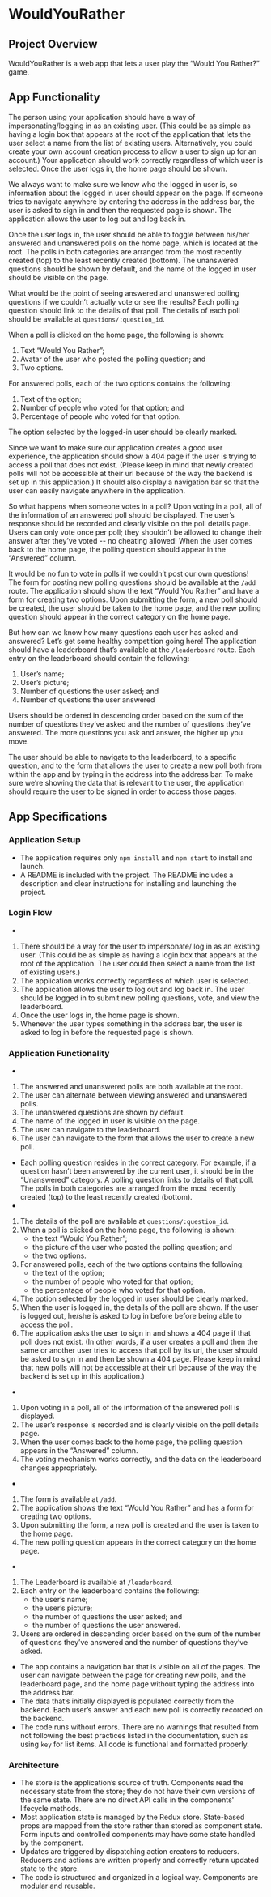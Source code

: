 # WouldYouRather
## Project Overview
WouldYouRather is a web app that lets a user play the “Would You Rather?” game.
## App Functionality
The person using your application should have a way of impersonating/logging in as an existing user. (This could be as simple as having a login box that appears at the root of the application that lets the user select a name from the list of existing users. Alternatively, you could create your own account creation process to allow a user to sign up for an account.) Your application should work correctly regardless of which user is selected. Once the user logs in, the home page should be shown.

We always want to make sure we know who the logged in user is, so information about the logged in user should appear on the page. If someone tries to navigate anywhere by entering the address in the address bar, the user is asked to sign in and then the requested page is shown. The application allows the user to log out and log back in.

Once the user logs in, the user should be able to toggle between his/her answered and unanswered polls on the home page, which is located at the root. The polls in both categories are arranged from the most recently created (top) to the least recently created (bottom). The unanswered questions should be shown by default, and the name of the logged in user should be visible on the page.

What would be the point of seeing answered and unanswered polling questions if we couldn’t actually vote or see the results? Each polling question should link to the details of that poll. The details of each poll should be available at ```questions/:question_id```.

When a poll is clicked on the home page, the following is shown:
1. Text “Would You Rather”;
2. Avatar of the user who posted the polling question; and
3. Two options.

For answered polls, each of the two options contains the following:
1. Text of the option;
2. Number of people who voted for that option; and
3. Percentage of people who voted for that option.

The option selected by the logged-in user should be clearly marked.

Since we want to make sure our application creates a good user experience, the application should show a 404 page if the user is trying to access a poll that does not exist. (Please keep in mind that newly created polls will not be accessible at their url because of the way the backend is set up in this application.) It should also display a navigation bar so that the user can easily navigate anywhere in the application.

So what happens when someone votes in a poll? Upon voting in a poll, all of the information of an answered poll should be displayed. The user’s response should be recorded and clearly visible on the poll details page. Users can only vote once per poll; they shouldn’t be allowed to change their answer after they’ve voted -- no cheating allowed! When the user comes back to the home page, the polling question should appear in the “Answered” column.

It would be no fun to vote in polls if we couldn’t post our own questions! The form for posting new polling questions should be available at the ```/add``` route. The application should show the text “Would You Rather” and have a form for creating two options. Upon submitting the form, a new poll should be created, the user should be taken to the home page, and the new polling question should appear in the correct category on the home page.

But how can we know how many questions each user has asked and answered? Let’s get some healthy competition going here! The application should have a leaderboard that’s available at the ```/leaderboard``` route. Each entry on the leaderboard should contain the following:
1. User’s name;
2. User’s picture;
3. Number of questions the user asked; and
4. Number of questions the user answered

Users should be ordered in descending order based on the sum of the number of questions they’ve asked and the number of questions they’ve answered. The more questions you ask and answer, the higher up you move.

The user should be able to navigate to the leaderboard, to a specific question, and to the form that allows the user to create a new poll both from within the app and by typing in the address into the address bar. To make sure we’re showing the data that is relevant to the user, the application should require the user to be signed in order to access those pages.
## App Specifications
### Application Setup
- The application requires only ```npm install``` and ```npm start``` to install and launch.
- A README is included with the project. The README includes a description and clear instructions for installing and launching the project.
### Login Flow
- 
1. There should be a way for the user to impersonate/ log in as an existing user. (This could be as simple as having a login box that appears at the root of the application. The user could then select a name from the list of existing users.)
2. The application works correctly regardless of which user is selected.
3. The application allows the user to log out and log back in. The user should be logged in to submit new polling questions, vote, and view the leaderboard.
4. Once the user logs in, the home page is shown.
5. Whenever the user types something in the address bar, the user is asked to log in before the requested page is shown.
### Application Functionality
- 
1. The answered and unanswered polls are both available at the root.
2. The user can alternate between viewing answered and unanswered polls.
3. The unanswered questions are shown by default.
4. The name of the logged in user is visible on the page.
5. The user can navigate to the leaderboard.
6. The user can navigate to the form that allows the user to create a new poll.
- Each polling question resides in the correct category. For example, if a question hasn’t been answered by the current user, it should be in the “Unanswered” category.
A polling question links to details of that poll.
The polls in both categories are arranged from the most recently created (top) to the least recently created (bottom).
- 
1. The details of the poll are available at ```questions/:question_id```.
2. When a poll is clicked on the home page, the following is shown:
   - the text “Would You Rather”;
   - the picture of the user who posted the polling question; and
   - the two options.
3. For answered polls, each of the two options contains the following:
   - the text of the option;
   - the number of people who voted for that option;
   - the percentage of people who voted for that option.
4. The option selected by the logged in user should be clearly marked.
5. When the user is logged in, the details of the poll are shown. If the user is logged out, he/she is asked to log in before before being able to access the poll.
6. The application asks the user to sign in and shows a 404 page if that poll does not exist. (In other words, if a user creates a poll and then the same or another user tries to access that poll by its url, the user should be asked to sign in and then be shown a 404 page. Please keep in mind that new polls will not be accessible at their url because of the way the backend is set up in this application.)
- 	
1. Upon voting in a poll, all of the information of the answered poll is displayed.
2. The user’s response is recorded and is clearly visible on the poll details page.
3. When the user comes back to the home page, the polling question appears in the “Answered” column.
4. The voting mechanism works correctly, and the data on the leaderboard changes appropriately.
- 
1. The form is available at ```/add```.
2. The application shows the text “Would You Rather” and has a form for creating two options.
3. Upon submitting the form, a new poll is created and the user is taken to the home page.
4. The new polling question appears in the correct category on the home page.
- 
1. The Leaderboard is available at ```/leaderboard```.
2. Each entry on the leaderboard contains the following:
   - the user’s name;
   - the user’s picture;
   - the number of questions the user asked; and
   - the number of questions the user answered.
3. Users are ordered in descending order based on the sum of the number of questions they’ve answered and the number of questions they’ve asked.
- The app contains a navigation bar that is visible on all of the pages.
The user can navigate between the page for creating new polls, and the leaderboard page, and the home page without typing the address into the address bar.
- The data that’s initially displayed is populated correctly from the backend.
Each user’s answer and each new poll is correctly recorded on the backend.
- The code runs without errors. There are no warnings that resulted from not following the best practices listed in the documentation, such as using ```key``` for list items. All code is functional and formatted properly.
### Architecture
- The store is the application’s source of truth.
Components read the necessary state from the store; they do not have their own versions of the same state.
There are no direct API calls in the components' lifecycle methods.
- Most application state is managed by the Redux store. State-based props are mapped from the store rather than stored as component state.
Form inputs and controlled components may have some state handled by the component.
- Updates are triggered by dispatching action creators to reducers.
Reducers and actions are written properly and correctly return updated state to the store.
- The code is structured and organized in a logical way.
Components are modular and reusable.
